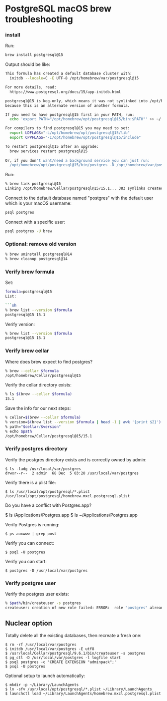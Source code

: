 # PostgreSQL macOS brew troubleshooting


### install

Run:

```sh
brew install postgresql@15
```

Output should be like:

```sh
This formula has created a default database cluster with:
  initdb --locale=C -E UTF-8 /opt/homebrew/var/postgresql@15

For more details, read:
  https://www.postgresql.org/docs/15/app-initdb.html

postgresql@15 is keg-only, which means it was not symlinked into /opt/homebrew,
because this is an alternate version of another formula.

If you need to have postgresql@15 first in your PATH, run:
  echo 'export PATH="/opt/homebrew/opt/postgresql@15/bin:$PATH"' >> ~/.zshrc

For compilers to find postgresql@15 you may need to set:
  export LDFLAGS="-L/opt/homebrew/opt/postgresql@15/lib"
  export CPPFLAGS="-I/opt/homebrew/opt/postgresql@15/include"

To restart postgresql@15 after an upgrade:
  brew services restart postgresql@15
  
Or, if you don't want/need a background service you can just run:
  /opt/homebrew/opt/postgresql@15/bin/postgres -D /opt/homebrew/var/postgresql@15
```

Run:

```sh
% brew link postgresql@15                              
Linking /opt/homebrew/Cellar/postgresql@15/15.1... 383 symlinks created.
```

Connect to the default database named "postgres" with the default user which is your macOS username:

```sh
psql postgres
```

Connect with a specific user:

```sh
psql postgres -U brew
```


### Optional: remove old version


```sh
% brew uninstall postgresql@14
% brew cleanup postgresql@14
```


### Verify brew formula

Set:

```sh
formula=postgresql@15
List:

```sh
% brew list --version $formula
postgresql@15 15.1
```

Verify version:

```sh
% brew list --version $formula
postgresql@15 15.1
```


### Verify brew cellar

Where does brew expect to find postgres?

```sh
% brew --cellar $formula
/opt/homebrew/Cellar/postgresql@15
```

Verify the cellar directory exists:

```sh
% ls $(brew --cellar $formula)
15.1
```

Save the info for our next steps:

```sh
% cellar=$(brew --cellar $formula)
% version=$(brew list --version $formula | head -1 | awk '{print $2}')
% path="$cellar/$version"
% echo $path
/opt/homebrew/Cellar/postgresql@15/15.1
```


### Verify postgres directory

Verify the postgres directory exists and is correctly owned by admin:

    $ ls -ladg /usr/local/var/postgres
    drwxr--r--  2 admin  68 Dec  5 03:20 /usr/local/var/postgres

Verify there is a plist file:

    $ ls /usr/local/opt/postgresql/*.plist
    /usr/local/opt/postgresql/homebrew.mxcl.postgresql.plist

Do you have a conflict with Postgres.app?

   $ ls /Applications/Postgres.app
   $ ls ~/Applications/Postgres.app

Verify Postgres is running:

    $ ps auxwww | grep post

Verify you can connect:

    $ psql -U postgres

Verify you can start:

    $ postgres -D /usr/local/var/postgres


### Verify postgres user

Verify the postgres user exists:

```sh
% $path/bin/createuser -s postgres
createuser: creation of new role failed: ERROR:  role "postgres" already exists
```


## Nuclear option

Totally delete all the existing databases, then recreate a fresh one:

    $ rm -rf /usr/local/var/postgres
    $ initdb /usr/local/var/postgres -E utf8
    $ /usr/local/Cellar/postgresql/9.6.1/bin/createuser -s postgres
    $ pg_ctl -D /usr/local/var/postgres -l logfile start
    $ psql postgres -c 'CREATE EXTENSION "adminpack";'
    $ psql -U postgres

Optional setup to launch automatically:

    $ mkdir -p ~/Library/LaunchAgents
    $ ln -sfv /usr/local/opt/postgresql/*.plist ~/Library/LaunchAgents
    $ launchctl load ~/Library/LaunchAgents/homebrew.mxcl.postgresql.plist
